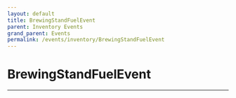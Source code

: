 ```yaml
---
layout: default
title: BrewingStandFuelEvent
parent: Inventory Events
grand_parent: Events
permalink: /events/inventory/BrewingStandFuelEvent
---
```


# BrewingStandFuelEvent

---
